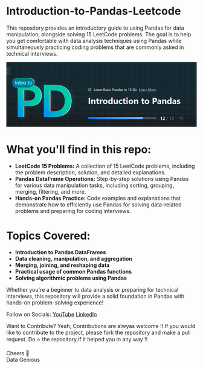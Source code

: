 # Introduction-to-Pandas-Leetcode
This repository provides an introductory guide to using Pandas for data manipulation, alongside solving 15 LeetCode problems. The goal is to help you get comfortable with data analysis techniques using Pandas while simultaneously practicing coding problems that are commonly asked in technical interviews.

![Pandas Logo](Code/Pandas.png)

# What you'll find in this repo:
- **LeetCode 15 Problems:** A collection of 15 LeetCode problems, including the problem description, solution, and detailed explanations.</br>
- **Pandas DataFrame Operations:**  Step-by-step solutions using Pandas for various data manipulation tasks, including sorting, grouping, merging, filtering, and more.
- **Hands-on Pandas Practice:** Code examples and explanations that demonstrate how to efficiently use Pandas for solving data-related problems and preparing for coding interviews.

# Topics Covered:
- **Introduction to Pandas DataFrames**
- **Data cleaning, manipulation, and aggregation**
- **Merging, joining, and reshaping data**
- **Practical usage of common Pandas functions**
- **Solving algorithmic problems using Pandas**
  
Whether you're a beginner to data analysis or preparing for technical interviews, this repository will provide a solid foundation in Pandas with hands-on problem-solving experience!

Follow on Socials: [YouTube](https://www.youtube.com/@DataGenious/) [LinkedIn](https://www.linkedin.com/in/iamamitdev/)

Want to Contribute? Yeah, Contributions are alwyas welcome !! If you would like to contribute to the project, please fork the repository and make a pull request. Do ⭐ the repository,if it helped you in any way !!

Cheers 🍻 </br>
Data Genious
